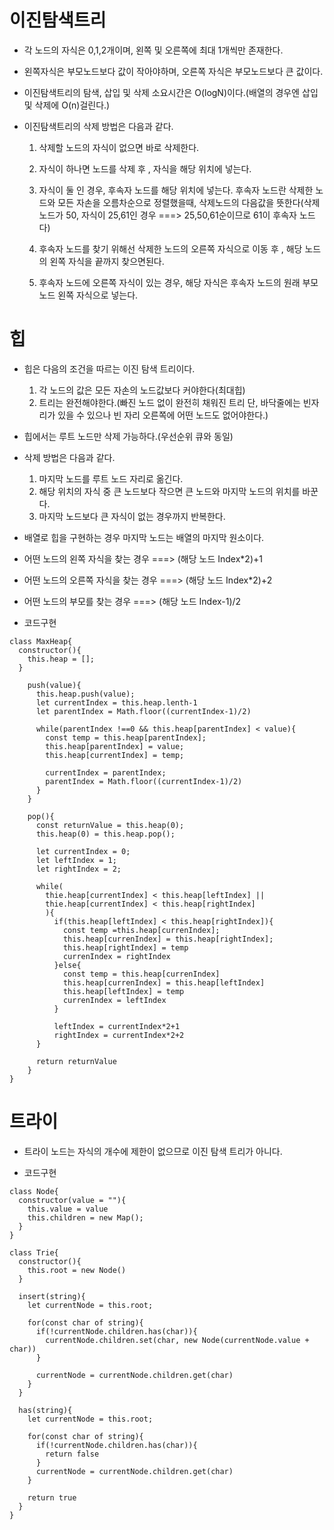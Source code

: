 # 이진탐색트리

- 각 노드의 자식은 0,1,2개이며, 왼쪽 및 오른쪽에 최대 1개씩만 존재한다.
- 왼쪽자식은 부모노드보다 값이 작아야하며, 오른쪽 자식은 부모노드보다 큰 값이다.
- 이진탐색트리의 탐색, 삽입 및 삭제 소요시간은 O(logN)이다.(배열의 경우엔 삽입 및 삭제에 O(n)걸린다.)
- 이진탐색트리의 삭제 방법은 다음과 같다.

  1. 삭제할 노드의 자식이 없으면 바로 삭제한다.
  2. 자식이 하나면 노드를 삭제 후 , 자식을 해당 위치에 넣는다.
  3. 자식이 둘 인 경우, 후속자 노드를 해당 위치에 넣는다.
     후속자 노드란 삭제한 노드와 모든 자손을 오름차순으로 정렬했을때, 삭제노드의 다음값을 뜻한다(삭제 노드가 50, 자식이 25,61인 경우 ===> 25,50,61순이므로 61이 후속자 노드다)

  4. 후속자 노드를 찾기 위해선 삭제한 노드의 오른쪽 자식으로 이동 후 , 해당 노드의 왼쪽 자식을 끝까지 찾으면된다.

  5. 후속자 노드에 오른쪽 자식이 있는 경우, 해당 자식은 후속자 노드의 원래 부모노드 왼쪽 자식으로 넣는다.

# 힙

- 힙은 다음의 조건을 따르는 이진 탐색 트리이다.

  1. 각 노드의 값은 모든 자손의 노드값보다 커야한다(최대힙)
  2. 트리는 완전해야한다.(빠진 노드 없이 완전히 채워진 트리 단, 바닥줄에는 빈자리가 있을 수 있으나 빈 자리 오른쪽에 어떤 노드도 없어야한다.)

- 힙에서는 루트 노드만 삭제 가능하다.(우선순위 큐와 동일)

- 삭제 방법은 다음과 같다.

  1. 마지막 노드를 루트 노드 자리로 옮긴다.
  2. 해당 위치의 자식 중 큰 노드보다 작으면 큰 노드와 마지막 노드의 위치를 바꾼다.
  3. 마지막 노드보다 큰 자식이 없는 경우까지 반복한다.

- 배열로 힙을 구현하는 경우 마지막 노드는 배열의 마지막 원소이다.
- 어떤 노드의 왼쪽 자식을 찾는 경우 ===> (해당 노드 Index\*2)+1
- 어떤 노드의 오른쪽 자식을 찾는 경우 ===> (해당 노드 Index\*2)+2
- 어떤 노드의 부모를 찾는 경우 ===> (해당 노드 Index-1)/2

- 코드구현

```
class MaxHeap{
  constructor(){
    this.heap = [];
  }

    push(value){
      this.heap.push(value);
      let currentIndex = this.heap.lenth-1
      let parentIndex = Math.floor((currentIndex-1)/2)

      while(parentIndex !==0 && this.heap[parentIndex] < value){
        const temp = this.heap[parentIndex];
        this.heap[parentIndex] = value;
        this.heap[currentIndex] = temp;

        currentIndex = parentIndex;
        parentIndex = Math.floor((currentIndex-1)/2)
      }
    }

    pop(){
      const returnValue = this.heap(0);
      this.heap(0) = this.heap.pop();

      let currentIndex = 0;
      let leftIndex = 1;
      let rightIndex = 2;

      while(
        thie.heap[currentIndex] < this.heap[leftIndex] ||
        thie.heap[currentIndex] < this.heap[rightIndex]
        ){
          if(this.heap[leftIndex] < this.heap[rightIndex]){
            const temp =this.heap[currenIndex];
            this.heap[currenIndex] = this.heap[rightIndex];
            this.heap[rightIndex] = temp
            currenIndex = rightIndex
          }else{
            const temp = this.heap[currenIndex]
            this.heap[currenIndex] = this.heap[leftIndex]
            this.heap[leftIndex] = temp
            currenIndex = leftIndex
          }

          leftIndex = currentIndex*2+1
          rightIndex = currentIndex*2+2
      }

      return returnValue
    }
}
```

# 트라이

- 트라이 노드는 자식의 개수에 제한이 없으므로 이진 탐색 트리가 아니다.

- 코드구현

```
class Node{
  constructor(value = ""){
    this.value = value
    this.children = new Map();
  }
}

class Trie{
  constructor(){
    this.root = new Node()
  }

  insert(string){
    let currentNode = this.root;

    for(const char of string){
      if(!currentNode.children.has(char)){
        currentNode.children.set(char, new Node(currentNode.value + char))
      }

      currentNode = currentNode.children.get(char)
    }
  }

  has(string){
    let currentNode = this.root;

    for(const char of string){
      if(!currentNode.children.has(char)){
        return false
      }
      currentNode = currentNode.children.get(char)
    }

    return true
  }
}
```
